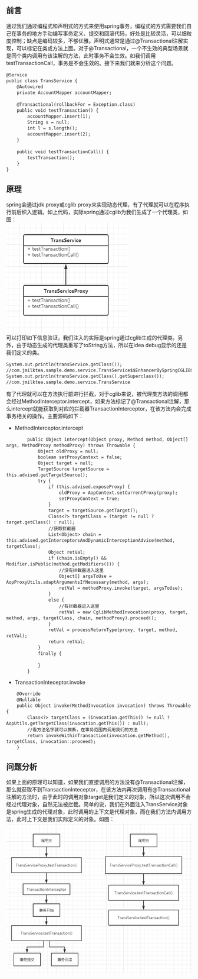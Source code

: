 ## 前言  
通过我们通过编程式和声明式的方式来使用spring事务，编程式的方式需要我们自己在事务的地方手动编写事务定义、提交和回滚代码，好处是比较灵活，可以细粒度控制；缺点是编码较多，不够优雅。声明式通常是通过@Transactional注解实现，可以标记在类或方法上面。对于@Transactional，一个不生效的典型场景就是同个类内调用有该注解的方法，此时事务不会生效。如我们调用testTransactionCall，事务是不会生效的。接下来我们就来分析这个问题。  
```
@Service
public class TransService {
	@Autowired
	private AccountMapper accountMapper;

	@Transactional(rollbackFor = Exception.class)
	public void testTransaction() {
		accountMapper.insert(1);
		String s = null;
		int l = s.length();
		accountMapper.insert(2);
	}

	public void testTransactionCall() {
		testTransaction();
	}
}
```
## 原理  
spring会通过jdk proxy或cglib proxy来实现动态代理，有了代理就可以在程序执行前后织入逻辑。如上代码，实际spring通过cglib为我们生成了一个代理类，如图：  
![image](https://github.com/jmilktea/jmilktea/blob/master/%E5%9F%BA%E7%A1%80/images/transactional-1.png)    
可以打印如下信息验证，我们注入的实际是spring通过cglib生成的代理类。另外，由于动态生成的代理类重写了toString方法，所以在idea debug显示的还是我们定义的类。 
```
System.out.println(transService.getClass());  //com.jmilktea.sample.demo.service.TransService$$EnhancerBySpringCGLIB$$6bce284d
System.out.println(transService.getClass().getSuperclass()); //com.jmilktea.sample.demo.service.TransService
```
有了代理就可以在方法执行前进行拦截，对于cglib来说，被代理类方法的调用都会经过MethodInterceptor.intercept，如果方法标记了@Transactional注解，那么intercept就能获取到对应的拦截器TransactionInterceptor，在该方法内会完成事务相关的操作。主要源码如下：
- MethodInterceptor.intercept  
```
		public Object intercept(Object proxy, Method method, Object[] args, MethodProxy methodProxy) throws Throwable {
			Object oldProxy = null;
			boolean setProxyContext = false;
			Object target = null;
			TargetSource targetSource = this.advised.getTargetSource();
			try {
				if (this.advised.exposeProxy) {
					oldProxy = AopContext.setCurrentProxy(proxy);
					setProxyContext = true;
				}			
				target = targetSource.getTarget();
				Class<?> targetClass = (target != null ? target.getClass() : null);
				//获取拦截器
				List<Object> chain = this.advised.getInterceptorsAndDynamicInterceptionAdvice(method, targetClass);
				Object retVal;				
				if (chain.isEmpty() && Modifier.isPublic(method.getModifiers())) {
					//没有拦截器进入这里
					Object[] argsToUse = AopProxyUtils.adaptArgumentsIfNecessary(method, args);
					retVal = methodProxy.invoke(target, argsToUse);
				}
				else {
					//有拦截器进入这里
					retVal = new CglibMethodInvocation(proxy, target, method, args, targetClass, chain, methodProxy).proceed();
				}
				retVal = processReturnType(proxy, target, method, retVal);
				return retVal;
			}
			finally {
				
			}
		}
```
- TransactionInteceptor.invoke
```
	@Override
	@Nullable
	public Object invoke(MethodInvocation invocation) throws Throwable {
		Class<?> targetClass = (invocation.getThis() != null ? AopUtils.getTargetClass(invocation.getThis()) : null);
		//看方法名字就可以推断，在事务范围内调用我们的方法
		return invokeWithinTransaction(invocation.getMethod(), targetClass, invocation::proceed);
	}
```

## 问题分析    
如果上面的原理可以知道，如果我们直接调用的方法没有@Transactional注解，那么就获取不到TransactionInteceptor，在该方法内再次调用有@Transactional注解的方法时，由于此时的调用对象target是我们定义的对象，所以这次调用不会经过代理对象，自然无法被拦截。简单的说，我们在外面注入TransService对象是spring生成的代理对象，此时调用的上下文是代理对象，而在我们方法内调用方法，此时上下文是我们实际定义的对象。如图：  
![iamge](https://github.com/jmilktea/jmilktea/blob/master/%E5%9F%BA%E7%A1%80/images/transactional-2.png)

